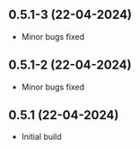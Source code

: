 ## 0.5.1-3 (22-04-2024)
- Minor bugs fixed
## 0.5.1-2 (22-04-2024)
- Minor bugs fixed
## 0.5.1 (22-04-2024)
- Initial build